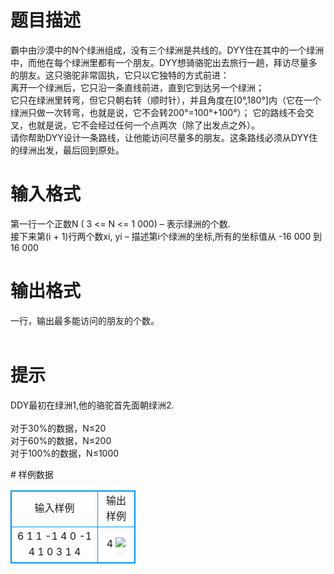 # 

 
 # 题目描述 
<p>
霸中由沙漠中的N个绿洲组成，没有三个绿洲是共线的。DYY住在其中的一个绿洲中，而他在每个绿洲里都有一个朋友。DYY想骑骆驼出去旅行一趟，拜访尽量多的朋友。这只骆驼非常固执，它只以它独特的方式前进：<br>离开一个绿洲后，它只沿一条直线前进，直到它到达另一个绿洲；<br>它只在绿洲里转弯，但它只朝右转（顺时针），并且角度在[0°,180°]内（它在一个绿洲只做一次转弯，也就是说，它不会转200°=100°+100°）；	它的路线不会交叉，也就是说，它不会经过任何一个点两次（除了出发点之外）。<br>请你帮助DYY设计一条路线，让他能访问尽量多的朋友。这条路线必须从DYY住的绿洲出发，最后回到原处。<br></p> 

 
 # 输入格式 
<p>
第一行一个正数N ( 3 <= N <= 1 000) – 表示绿洲的个数. <br>接下来第(i + 1)行两个数xi, yi – 描述第i个绿洲的坐标,所有的坐标值从 -16 000 到 16 000</p> 

 
 # 输出格式 
<p>
一行，输出最多能访问的朋友的个数。<br><br></p> 

 
 # 提示 
<p>
DDY最初在绿洲1,他的骆驼首先面朝绿洲2.<br><br>对于30%的数据，N≤20<br>对于60%的数据，N≤200<br>对于100%的数据，N≤1000<br></p> 
# 样例数据
<style>
        table,table tr th, table tr td { border:1px solid #0094ff; }
        table { width: 200px; min-height: 25px; line-height: 25px; text-align: center; border-collapse: collapse;}   
    </style>
<table>
	<tr>
		<td>输入样例</td>
		<td>输出样例</td>
	</tr>
<tr><td>6
1 1
-1 4
0 -1
4 1
0 3
1 4

</td><td>4
<img border="0" src="/source/joyoi/tyvj-2235/img/aHR0cDovL3d3dy5qb3lvaS5jbi9wcm9ibGVtL3R5dmotMjIzNS9wcm9ibGVtc19pbWFnZXMvMjYwMC8xMzA5LmpwZw==.jpg"></td></tr></table>
